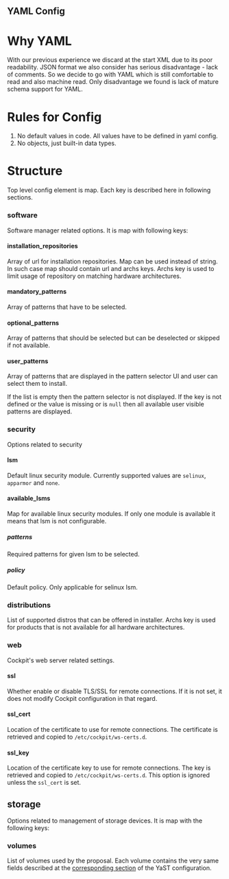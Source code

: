 YAML Config
-----------

Why YAML
========

With our previous experience we discard at the start XML due to its poor readability.
JSON format we also consider has serious disadvantage - lack of comments.
So we decide to go with YAML which is still comfortable to read and also machine read.
Only disadvantage we found is lack of mature schema support for YAML.

Rules for Config
================

1. No default values in code. All values have to be defined in yaml config.
2. No objects, just built-in data types.

Structure
=========

Top level config element is map. Each key is described here in following sections.

### software

Software manager related options. It is map with following keys:

#### installation\_repositories

Array of url for installation repositories. Map can be used instead of string.
In such case map should contain url and archs keys. Archs key is used to limit
usage of repository on matching hardware architectures.

#### mandatory\_patterns

Array of patterns that have to be selected.

#### optional\_patterns

Array of patterns that should be selected but can be deselected or skipped if not available.

#### user\_patterns

Array of patterns that are displayed in the pattern selector UI and user can
select them to install.

If the list is empty then the pattern selector is not displayed. If the key is
not defined or the value is missing or is `null` then all available user visible
patterns are displayed.

### security

Options related to security

#### lsm

Default linux security module. Currently supported values are `selinux`, `apparmor` and `none`.

#### available\_lsms

Map for available linux security modules. If only one module is
available it means that lsm is not configurable.

##### patterns

Required patterns for given lsm to be selected.

##### policy

Default policy. Only applicable for selinux lsm.


### distributions

List of supported distros that can be offered in installer. Archs key is used
for products that is not available for all hardware architectures.

### web

Cockpit's web server related settings.

#### ssl

Whether enable or disable TLS/SSL for remote connections. If it is not set, it does not modify
Cockpit configuration in that regard.

#### ssl\_cert

Location of the certificate to use for remote connections. The certificate is retrieved and copied
to `/etc/cockpit/ws-certs.d`.

#### ssl\_key

Location of the certificate key to use for remote connections. The key is retrieved and copied to
`/etc/cockpit/ws-certs.d`. This option is ignored unless the `ssl_cert` is set.

## storage

Options related to management of storage devices. It is map with the following keys:

### volumes

List of volumes used by the proposal. Each volume contains the very same fields described at the
[corresponding section](https://github.com/yast/yast-installation/blob/master/doc/control-file.md#the-volumes-subsection)
of the YaST configuration.

